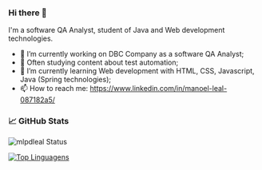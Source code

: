 ### Hi there 👋

I'm a software QA Analyst, student of Java and Web development technologies.

- 🔭 I’m currently working on DBC Company as a software QA Analyst;
- 🌱 Often studying content about test automation;
- 🌱 I’m currently learning Web development with HTML, CSS, Javascript, Java (Spring technologies);
- 📫 How to reach me: https://www.linkedin.com/in/manoel-leal-087182a5/

### &#x1f4c8; GitHub Stats

![mlpdleal Status](https://github-readme-stats.vercel.app/api?username=mlpdleal&show_icons=true&theme=dark)

[![Top Linguagens](https://github-readme-stats.vercel.app/api/top-langs/?username=mlpdleal&layout=compact&hide=plpgsql&theme=dark)](https://github.com/anuraghazra/github-readme-stats)




